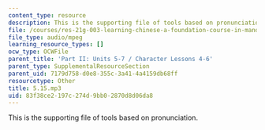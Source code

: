 ```yaml
---
content_type: resource
description: This is the supporting file of tools based on pronunciation.
file: /courses/res-21g-003-learning-chinese-a-foundation-course-in-mandarin-spring-2011/83f38ce2197c274d9bb02870d8d06da8_5.15.mp3
file_type: audio/mpeg
learning_resource_types: []
ocw_type: OCWFile
parent_title: 'Part II: Units 5-7 / Character Lessons 4-6'
parent_type: SupplementalResourceSection
parent_uid: 7179d758-d0e8-355c-3a41-4a4159db68ff
resourcetype: Other
title: 5.15.mp3
uid: 83f38ce2-197c-274d-9bb0-2870d8d06da8
---
```

This is the supporting file of tools based on pronunciation.

